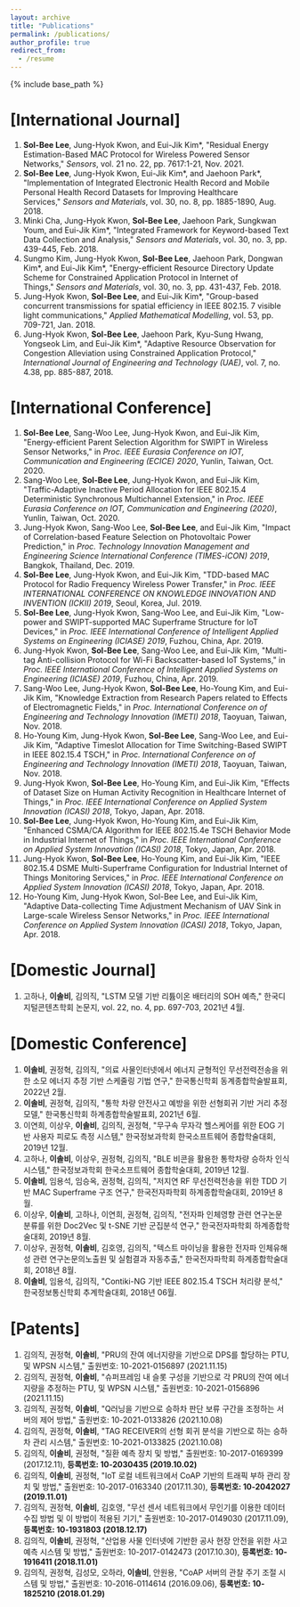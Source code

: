 ```yaml
---
layout: archive
title: "Publications"
permalink: /publications/
author_profile: true
redirect_from:
  - /resume
---
```


{% include base_path %}

**[International Journal]**
======
1. **Sol-Bee Lee**, Jung-Hyok Kwon, and Eui-Jik Kim*, "Residual Energy Estimation-Based MAC Protocol for Wireless Powered Sensor Networks," _Sensors_, vol. 21 no. 22, pp. 7617:1-21, Nov. 2021.
1. **Sol-Bee Lee**, Jung-Hyok Kwon, Eui-Jik Kim*, and Jaehoon Park*, "Implementation of Integrated Electronic Health Record and Mobile Personal Health Record Datasets for Improving Healthcare Services," _Sensors and Materials_, vol. 30, no. 8, pp. 1885-1890, Aug. 2018.
1. Minki Cha, Jung-Hyok Kwon, **Sol-Bee Lee**, Jaehoon Park, Sungkwan Youm, and Eui-Jik Kim*, "Integrated Framework for Keyword-based Text Data Collection and Analysis," _Sensors and Materials_, vol. 30, no. 3, pp. 439-445, Feb. 2018.
1. Sungmo Kim, Jung-Hyok Kwon, **Sol-Bee Lee**, Jaehoon Park, Dongwan Kim*, and Eui-Jik Kim*, "Energy-efficient Resource Directory Update Scheme for Constrained Application Protocol in Internet of Things," _Sensors and Materials_, vol. 30, no. 3, pp. 431-437, Feb. 2018.
1. Jung-Hyok Kwon, **Sol-Bee Lee**, and Eui-Jik Kim*, "Group-based concurrent transmissions for spatial efficiency in IEEE 802.15. 7 visible light communications," _Applied Mathematical Modelling_, vol. 53, pp. 709-721, Jan. 2018.
1. Jung-Hyok Kwon, **Sol-Bee Lee**, Jaehoon Park, Kyu-Sung Hwang, Yongseok Lim, and Eui-Jik Kim*, "Adaptive Resource Observation for Congestion Alleviation using Constrained Application Protocol," _International Journal of Engineering and Technology (UAE)_, vol. 7, no. 4.38, pp. 885-887, 2018.

**[International Conference]**
======
1. **Sol-Bee Lee**, Sang-Woo Lee, Jung-Hyok Kwon, and Eui-Jik Kim, "Energy-efficient Parent Selection Algorithm for SWIPT in Wireless Sensor Networks," in _Proc. IEEE Eurasia Conference on IOT, Communication and Engineering (ECICE) 2020_, Yunlin, Taiwan, Oct. 2020.
1. Sang-Woo Lee, **Sol-Bee Lee**, Jung-Hyok Kwon, and Eui-Jik Kim, "Traffic-Adaptive Inactive Period Allocation for IEEE 802.15.4 Deterministic Synchronous Multichannel Extension," in _Proc. IEEE Eurasia Conference on IOT, Communication and Engineering (2020)_, Yunlin, Taiwan, Oct. 2020.
1. Jung-Hyok Kwon, Sang-Woo Lee, **Sol-Bee Lee**, and Eui-Jik Kim, "Impact of Correlation-based Feature Selection on Photovoltaic Power Prediction," in _Proc. Technology Innovation Management and Engineering Science International Conference (TIMES-iCON) 2019_, Bangkok, Thailand, Dec. 2019.
1. **Sol-Bee Lee**, Jung-Hyok Kwon, and Eui-Jik Kim, "TDD-based MAC Protocol for Radio Frequency Wireless Power Transfer," in _Proc. IEEE INTERNATIONAL CONFERENCE ON KNOWLEDGE INNOVATION AND INVENTION (ICKII) 2019_, Seoul, Korea, Jul. 2019.
1. **Sol-Bee Lee**, Jung-Hyok Kwon, Sang-Woo Lee, and Eui-Jik Kim, "Low-power and SWIPT-supported MAC Superframe Structure for IoT Devices," in _Proc. IEEE International Conference of Intelligent Applied Systems on Engineering (ICIASE) 2019_, Fuzhou, China, Apr. 2019.
1. Jung-Hyok Kwon, **Sol-Bee Lee**, Sang-Woo Lee, and Eui-Jik Kim, "Multi-tag Anti-collision Protocol for Wi-Fi Backscatter-based IoT Systems," in _Proc. IEEE International Conference of Intelligent Applied Systems on Engineering (ICIASE) 2019_, Fuzhou, China, Apr. 2019.
1. Sang-Woo Lee, Jung-Hyok Kwon, **Sol-Bee Lee**, Ho-Young Kim, and Eui-Jik Kim, "Knowledge Extraction from Research Papers related to Effects of Electromagnetic Fields," in _Proc. International Conference on of Engineering and Technology Innovation (IMETI) 2018_, Taoyuan, Taiwan, Nov. 2018.
1. Ho-Young Kim, Jung-Hyok Kwon, **Sol-Bee Lee**, Sang-Woo Lee, and Eui-Jik Kim, "Adaptive Timeslot Allocation for Time Switching-Based SWIPT in IEEE 802.15.4 TSCH," in _Proc. International Conference on of Engineering and Technology Innovation (IMETI) 2018_, Taoyuan, Taiwan, Nov. 2018.
1. Jung-Hyok Kwon, **Sol-Bee Lee**, Ho-Young Kim, and Eui-Jik Kim, "Effects of Dataset Size on Human Activity Recognition in Healthcare Internet of Things," in _Proc. IEEE International Conference on Applied System Innovation (ICASI) 2018_, Tokyo, Japan, Apr. 2018.
1. **Sol-Bee Lee**, Jung-Hyok Kwon, Ho-Young Kim, and Eui-Jik Kim, "Enhanced CSMA/CA Algorithm for IEEE 802.15.4e TSCH Behavior Mode in Industrial Internet of Things," in _Proc. IEEE International Conference on Applied System Innovation (ICASI) 2018_, Tokyo, Japan, Apr. 2018.
1. Jung-Hyok Kwon, **Sol-Bee Lee**, Ho-Young Kim, and Eui-Jik Kim, "IEEE 802.15.4 DSME Multi-Superframe Configuration for Industrial Internet of Things Monitoring Services," in _Proc. IEEE International Conference on Applied System Innovation (ICASI) 2018_, Tokyo, Japan, Apr. 2018.
1. Ho-Young Kim, Jung-Hyok Kwon, Sol-Bee Lee, and Eui-Jik Kim, "Adaptive Data-collecting Time Adjustment Mechanism of UAV Sink in Large-scale Wireless Sensor Networks," in _Proc. IEEE International Conference on Applied System Innovation (ICASI) 2018_, Tokyo, Japan, Apr. 2018.

**[Domestic Journal]**
======
1. 고하나, **이솔비**, 김의직, "LSTM 모델 기반 리튬이온 배터리의 SOH 예측," 한국디지털콘텐츠학회 논문지, vol. 22, no. 4, pp. 697-703, 2021년 4월.

**[Domestic Conference]**
======
1. **이솔비**, 권정혁, 김의직, "의료 사물인터넷에서 에너지 균형적인 무선전력전송을 위한 소모 에너지 추정 기반 스케줄링 기법 연구," 한국통신학회 동계종합학술발표회, 2022년 2월.
1. **이솔비**, 권정혁, 김의직, "통학 차량 안전사고 예방을 위한 선형회귀 기반 거리 추정 모델," 한국통신학회 하계종합학술발표회, 2021년 6월.
1. 이연희, 이상우, **이솔비**, 김의직, 권정혁, "무구속 무자각 헬스케어를 위한 EOG 기반 사용자 피로도 측정 시스템," 한국정보과학회 한국소프트웨어 종합학술대회, 2019년 12월.
1. 고하나, **이솔비**, 이상우, 권정혁, 김의직, "BLE 비콘을 활용한 통학차량 승하차 인식 시스템," 한국정보과학회 한국소프트웨어 종합학술대회, 2019년 12월.
1. **이솔비**, 임용석, 임승옥, 권정혁, 김의직, "저지연 RF 무선전력전송을 위한 TDD 기반 MAC Superframe 구조 연구," 한국전자파학회 하계종합학술대회, 2019년 8월.
1. 이상우, **이솔비**, 고하나, 이연희, 권정혁, 김의직, "전자파 인체영향 관련 연구논문 분류를 위한 Doc2Vec 및 t-SNE 기반 군집분석 연구," 한국전자파학회 하계종합학술대회, 2019년 8월.
1. 이상우, 권정혁, **이솔비**, 김호영, 김의직, "텍스트 마이닝을 활용한 전자파 인체유해성 관련 연구논문의노출원 및 실험결과 자동추출," 한국전자파학회 하계종합학술대회, 2018년 8월.
1. **이솔비**, 임용석, 김의직, "Contiki-NG 기반 IEEE 802.15.4 TSCH 처리량 분석," 한국정보통신학회 추계학술대회, 2018년 06월.

**[Patents]**
======
1. 김의직, 권정혁, **이솔비**, "PRU의 잔여 에너지량을 기반으로 DPS를 할당하는 PTU, 및 WPSN 시스템," 출원번호: 10-2021-0156897 (2021.11.15)
1. 김의직, 권정혁, **이솔비**, "슈퍼프레임 내 슬롯 구성을 기반으로 각 PRU의 잔여 에너지량을 추정하는 PTU, 및 WPSN 시스템," 출원번호: 10-2021-0156896 (2021.11.15)
1. 김의직, 권정혁, **이솔비**, "Q러닝을 기반으로 승하차 판단 보류 구간을 조정하는 서버의 제어 방법," 출원번호: 10-2021-0133826 (2021.10.08)
1. 김의직, 권정혁, **이솔비**, "TAG RECEIVER의 선형 회귀 분석을 기반으로 하는 승하차 관리 시스템," 출원번호: 10-2021-0133825 (2021.10.08)
1. 김의직, **이솔비**, 권정혁, "질환 예측 장치 및 방법," 출원번호: 10-2017-0169399 (2017.12.11), **등록번호: 10-2030435 (2019.10.02)**
1. 김의직, **이솔비**, 권정혁, "IoT 로컬 네트워크에서 CoAP 기반의 트래픽 부하 관리 장치 및 방법," 출원번호: 10-2017-0163340 (2017.11.30), **등록번호: 10-2042027 (2019.11.01)**
1. 김의직, 권정혁, **이솔비**, 김호영, "무선 센서 네트워크에서 무인기를 이용한 데이터 수집 방법 및 이 방법이 적용된 기기," 출원번호: 10-2017-0149030 (2017.11.09), **등록번호: 10-1931803 (2018.12.17)**
1. 김의직, **이솔비**, 권정혁, "산업용 사물 인터넷에 기반한 공사 현장 안전을 위한 사고 예측 시스템 및 방법," 출원번호: 10-2017-0142473 (2017.10.30), **등록번호: 10-1916411 (2018.11.01)**
1. 김의직, 권정혁, 김성모, 오하라, **이솔비**, 안원용, "CoAP 서버의 관찰 주기 조절 시스템 및 방법," 출원번호: 10-2016-0114614 (2016.09.06), **등록번호: 10-1825210 (2018.01.29)**





